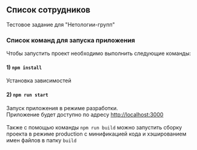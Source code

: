 ## Список сотрудников

Тестовое задание для "Нетологии-групп"

### Список команд для запуска приложения

Чтобы запустить проект необходимо выполнить следующие команды:

#### 1) `npm install`

Установка зависимостей

#### 2) `npm run start`

Запуск приложения в режиме разработки.<br/>
Приложение будет доступно по адресу [http://localhost:3000](http://localhost:3000)
<br/>
<br/>
Также с помощью команды `npm run build` можно запустить сборку проекта в режиме production с минификацией кода и хэшированием имен файлов в папку `build`<br />
